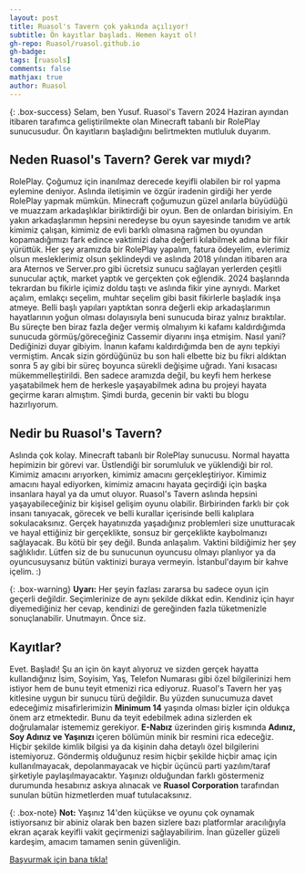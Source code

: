 ```yaml
---
layout: post
title: Ruasol's Tavern çok yakında açılıyor!
subtitle: Ön kayıtlar başladı. Hemen kayıt ol!
gh-repo: Ruasol/ruasol.github.io
gh-badge: 
tags: [ruasols]
comments: false
mathjax: true
author: Ruasol
---
```


{: .box-success}
Selam, ben Yusuf. Ruasol's Tavern 2024 Haziran ayından itibaren tarafımca geliştirilmekte olan Minecraft tabanlı bir RolePlay sunucusudur. Ön kayıtların başladığını belirtmekten mutluluk duyarım.

## Neden Ruasol's Tavern? Gerek var mıydı?

RolePlay. Çoğumuz için inanılmaz derecede keyifli olabilen bir rol yapma eylemine deniyor. Aslında iletişimin ve özgür iradenin girdiği her yerde RolePlay yapmak mümkün. Minecraft çoğumuzun güzel anılarla büyüdüğü ve muazzam arkadaşlıklar biriktirdiği bir oyun. Ben de onlardan birisiyim. En yakın arkadaşlarımın hepsini neredeyse bu oyun sayesinde tanıdım ve artık kimimiz çalışan, kimimiz de evli barklı olmasına rağmen bu oyundan kopamadığımızı fark edince vaktimizi daha değerli kılabilmek adına bir fikir yürüttük. Her şey aramızda bir RolePlay yapalım, fatura ödeyelim, evlerimiz olsun mesleklerimiz olsun şeklindeydi ve aslında 2018 yılından itibaren ara ara Aternos ve Server.pro gibi ücretsiz sunucu sağlayan yerlerden çeşitli sunucular açtık, market yaptık ve gerçekten çok eğlendik. 2024 başlarında tekrardan bu fikirle içimiz doldu taştı ve aslında fikir yine aynıydı. Market açalım, emlakçı seçelim, muhtar seçelim gibi basit fikirlerle başladık inşa atmeye. Belli başlı yapıları yaptıktan sonra değerli ekip arkadaşlarımın hayatlarının yoğun olması dolayısıyla beni sunucuda biraz yalnız bıraktılar. Bu süreçte ben biraz fazla değer vermiş olmalıyım ki kafamı kaldırdığımda sunucuda görmüş/göreceğiniz Cassemir diyarını inşa etmişim. Nasıl yani? Dediğinizi duyar gibiyim. İnanın kafamı kaldırdığımda ben de aynı tepkiyi vermiştim. Ancak sizin gördüğünüz bu son hali elbette biz bu fikri aldıktan sonra 5 ay gibi bir süreç boyunca sürekli değişime uğradı. Yani kısacası mükemmelleştirildi. Ben sadece aramızda değil, bu keyfi hem herkese yaşatabilmek hem de herkesle yaşayabilmek adına bu projeyi hayata geçirme kararı almıştım. Şimdi burda, gecenin bir vakti bu blogu hazırlıyorum.

## Nedir bu Ruasol's Tavern?

Aslında çok kolay. Minecraft tabanlı bir RolePlay sunucusu. Normal hayatta hepimizin bir görevi var. Üstlendiği bir sorumluluk ve yüklendiği bir rol. Kimimiz amacını arıyorken, kimimiz amacını gerçekleştiriyor. Kimimiz amacını hayal ediyorken, kimimiz amacını hayata geçirdiği için başka insanlara hayal ya da umut oluyor. Ruasol's Tavern aslında hepsini yaşayabileceğiniz bir kişisel gelişim oyunu olabilir. Birbirinden farklı bir çok insanı tanıyacak, görecek ve belli kurallar içerisinde belli kalıplara sokulacaksınız. Gerçek hayatınızda yaşadığınız problemleri size unutturacak ve hayal ettiğiniz bir gerçeklikte, sonsuz bir gerçeklikte kaybolmanızı sağlayacak. Bu kötü bir şey değil. Bunda anlaşalım. Vaktini bildiğimiz her şey sağlıklıdır. Lütfen siz de bu sunucunun oyuncusu olmayı planlıyor ya da oyuncusuysanız bütün vaktinizi buraya vermeyin. İstanbul'dayım bir kahve içelim. :)

{: .box-warning}
**Uyarı:** Her şeyin fazlası zararsa bu sadece oyun için geçerli değildir. Seçimlerinize de aynı şekilde dikkat edin. Kendiniz için hayır diyemediğiniz her cevap, kendinizi de gereğinden fazla tüketmenizle sonuçlanabilir. Unutmayın. Önce siz.

## Kayıtlar?

Evet. Başladı! Şu an için ön kayıt alıyoruz ve sizden gerçek hayatta kullandığınız İsim, Soyisim, Yaş, Telefon Numarası gibi özel bilgilerinizi hem istiyor hem de bunu teyit etmenizi rica ediyoruz. Ruasol's Tavern her yaş kitlesine uygun bir sunucu türü değildir. Bu yüzden sunucumuza davet edeceğimiz misafirlerimizin **Minimum 14** yaşında olması bizler için oldukça önem arz etmektedir. Bunu da teyit edebilmek adına sizlerden ek doğrulamalar istememiz gerekiyor. **E-Nabız** üzerinden giriş kısmında **Adınız, Soy Adınız ve Yaşınızı** içeren bölümün minik bir resmini rica edeceğiz. Hiçbir şekilde kimlik bilgisi ya da kişinin daha detaylı özel bilgilerini istemiyoruz. Göndermiş olduğunuz resim hiçbir şekilde hiçbir amaç için kullanılmayacak, depolanmayacak ve hiçbir üçüncü parti yazılım/taraf şirketiyle paylaşılmayacaktır. Yaşınızı olduğundan farklı göstermeniz durumunda hesabınız askıya alınacak ve **Ruasol Corporation** tarafından sunulan bütün hizmetlerden muaf tutulacaksınız.

{: .box-note}
**Not:** Yaşınız 14'den küçükse ve oyunu çok oynamak istiyorsanız bir abiniz olarak ben bazen sizlere bazı platformlar aracılığıyla ekran açarak keyifli vakit geçirmenizi sağlayabilirim. İnan güzeller güzeli kardeşim, amacım tamamen senin güvenliğin. 

[Başvurmak için bana tıkla!](https://forms.gle/SrMMiUuEw2kekwwD7)
